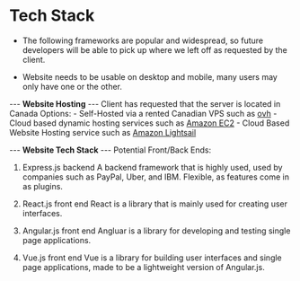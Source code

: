 # Tech Stack
- The following frameworks are popular and widespread, so future developers will be able to pick up where we left off as requested by the client.

- Website needs to be usable on desktop and mobile, many users may only have one or the other. 

--- **Website Hosting** ---
Client has requested that the server is located in Canada
 Options:
    - Self-Hosted via a rented Canadian VPS such as [ovh](https://www.ovhcloud.com/en-ca/vps/)
    - Cloud based dynamic hosting services such as [Amazon EC2](https://aws.amazon.com/ec2/)
    - Cloud Based Website Hosting service such as [Amazon Lightsail](https://aws.amazon.com/lightsail/)

--- **Website Tech Stack** ---
Potential Front/Back Ends:
1. Express.js backend 
A backend framework that is highly used, used by companies such as PayPal, Uber, and IBM. Flexible, as features come in as plugins.

2. React.js front end
React is a library that is mainly used for creating user interfaces.

3. Angular.js front end
Angluar is a library for developing and testing single page applications. 

4. Vue.js front end
Vue is a library for building user interfaces and single page applications, made to be a lightweight version of Angular.js.

